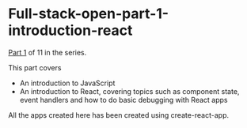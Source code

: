# Full-stack-open-part-1-introduction-react

[Part 1](https://fullstackopen.com/en/part1) of 11 in the series. 

This part covers 
- An introduction to JavaScript
- An introduction to React, covering topics such as component state, event handlers and how to do basic debugging with React apps

All the apps created here has been created using create-react-app.
